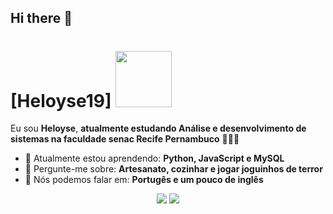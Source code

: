 ## Hi there 👋
# [Heloyse19] <img src="https://media0.giphy.com/media/3M3Au8QlEEpck/giphy.gif?cid=6c09b9527i98sb1mf1xxlbnvcr2luozqs8srmnqbjerjrpie&ep=v1_internal_gif_by_id&rid=giphy.gif&ct=g" width="90px">

Eu sou <strong>Heloyse</strong>, <strong>atualmente estudando Análise e desenvolvimento de sistemas na faculdade senac Recife Pernambuco</strong> 👨🏻‍💻 

- 🚀 Atualmente estou aprendendo: <strong>Python, JavaScript e MySQL</strong> 
- 💬 Pergunte-me sobre: <strong>Artesanato, cozinhar e jogar joguinhos de terror</strong>
- 📣 Nós podemos falar em: <strong>Portugês e um pouco de inglês</strong>
<div align="center">

 <a href="mailto:heloysesantos007@gmail.com" alt="Gmail">
    <img src="https://img.shields.io/badge/-Gmail-FF0000?style=flat-square&labelColor=FF0000&logo=gmail&logoColor=white&link=LINK-DO-SEU-EMAIL"/></a>

  <a href="https://www.linkedin.com/in/heloyse-silva-003855285/" alt="Linkedin">
    <img src="https://img.shields.io/badge/-Linkedin-0e76a8?style=flat-square&logo=Linkedin&logoColor=white&link=LINK-DO-SEU-LINKEDIN" /></a>


